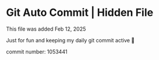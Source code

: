 # Git Auto Commit | Hidden File

This file was added Feb 12, 2025

Just for fun and keeping my daily git commit active 🤪

commit number: 1053441
